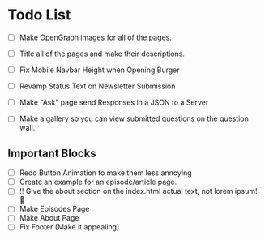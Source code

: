 # Todo List
- [ ] Make OpenGraph images for all of the pages.
- [ ] Title all of the pages and make their descriptions.
- [ ] Fix Mobile Navbar Height when Opening Burger
- [ ] Revamp Status Text on Newsletter Submission
- [ ] Make "Ask" page send Responses in a JSON to a Server
- [ ] Make a gallery so you can view submitted questions on the question wall.


## Important Blocks
- [ ] Redo Button Animation to make them less annoying
- [ ] Create an example for an episode/article page.
- [ ] !! Give the about section on the index.html actual text, not lorem ipsum! 👀
- [ ] Make Episodes Page
- [ ] Make About Page
- [ ] Fix Footer (Make it appealing)